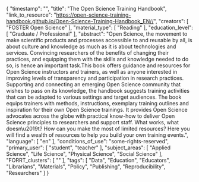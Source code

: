 {
    "timestamp": "",
    "title": "The Open Science Training Handbook",
    "link_to_resource": "https://open-science-training-handbook.github.io/Open-Science-Training-Handbook_EN//",
    "creators": [
        "FOSTER Open Science"
    ],
    "material_type": [
        "Reading"
    ],
    "education_level": [
        "Graduate / Professional"
    ],
    "abstract": "Open Science, the movement to make scientific products and processes accessible to and reusable by all, is about culture and knowledge as much as it is about technologies and services. Convincing researchers of the benefits of changing their practices, and equipping them with the skills and knowledge needed to do so, is hence an important task.This book offers guidance and resources for Open Science instructors and trainers, as well as anyone interested in improving levels of transparency and participation in research practices. Supporting and connecting an emerging Open Science community that wishes to pass on its knowledge, the handbook suggests training activities that can be adapted to various settings and target audiences. The book equips trainers with methods, instructions, exemplary training outlines and inspiration for their own Open Science trainings. It provides Open Science advocates across the globe with practical know-how to deliver Open Science principles to researchers and support staff. What works, what doesn\u2019t? How can you make the most of limited resources? Here you will find a wealth of resources to help you build your own training events.",
    "language": [
        "en"
    ],
    "conditions_of_use": "some-rights-reserved",
    "primary_user": [
        "student",
        "teacher"
    ],
    "subject_areas": [
        "Applied Science",
        "Life Science",
        "Physical Science",
        "Social Science"
    ],
    "FORRT_clusters": [
        ""
    ],
    "tags": [
        "Data",
        "Education",
        "Educators",
        "Librarians",
        "Materials",
        "Policy",
        "Publishing",
        "Reproducibility",
        "Researchers"
    ]
}